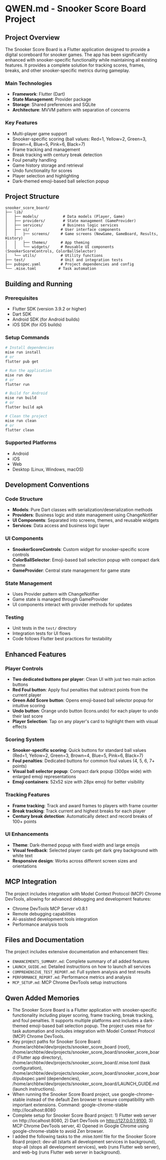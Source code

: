 # QWEN.md - Snooker Score Board Project

## Project Overview

The Snooker Score Board is a Flutter application designed to provide a digital scoreboard for snooker games. The app has been significantly enhanced with snooker-specific functionality while maintaining all existing features. It provides a complete solution for tracking scores, frames, breaks, and other snooker-specific metrics during gameplay.

### Main Technologies
- **Framework**: Flutter (Dart)
- **State Management**: Provider package
- **Storage**: Shared preferences and SQLite
- **Architecture**: MVVM pattern with separation of concerns

### Key Features
- Multi-player game support
- Snooker-specific scoring (ball values: Red=1, Yellow=2, Green=3, Brown=4, Blue=5, Pink=6, Black=7)
- Frame tracking and management
- Break tracking with century break detection
- Foul penalty handling
- Game history storage and retrieval
- Undo functionality for scores
- Player selection and highlighting
- Dark-themed emoji-based ball selection popup

## Project Structure

```
snooker_score_board/
├── lib/
│   ├── models/           # Data models (Player, Game)
│   ├── providers/        # State management (GameProvider)
│   ├── services/         # Business logic services
│   ├── ui/              # User interface components
│   │   ├── screens/     # Game screens (NewGame, GameBoard, Results, History)
│   │   ├── themes/      # App theming
│   │   └── widgets/     # Reusable UI components (SnookerScoreControls, ColorBallSelector)
│   └── utils/           # Utility functions
├── test/                # Unit and integration tests
├── pubspec.yaml         # Project dependencies and config
└── .mise.toml          # Task automation
```

## Building and Running

### Prerequisites
- Flutter SDK (version 3.9.2 or higher)
- Dart SDK
- Android SDK (for Android builds)
- iOS SDK (for iOS builds)

### Setup Commands
```bash
# Install dependencies
mise run install
# or
flutter pub get

# Run the application
mise run dev
# or
flutter run

# Build for Android
mise run build
# or
flutter build apk

# Clean the project
mise run clean
# or
flutter clean
```

### Supported Platforms
- Android
- iOS
- Web
- Desktop (Linux, Windows, macOS)

## Development Conventions

### Code Structure
- **Models**: Pure Dart classes with serialization/deserialization methods
- **Providers**: Business logic and state management using ChangeNotifier
- **UI Components**: Separated into screens, themes, and reusable widgets
- **Services**: Data access and business logic layer

### UI Components
- **SnookerScoreControls**: Custom widget for snooker-specific score controls
- **ColorBallSelector**: Emoji-based ball selection popup with compact dark theme
- **GameProvider**: Central state management for game state

### State Management
- Uses Provider pattern with ChangeNotifier
- Game state is managed through GameProvider
- UI components interact with provider methods for updates

### Testing
- Unit tests in the `test/` directory
- Integration tests for UI flows
- Code follows Flutter best practices for testability

## Enhanced Features

### Player Controls
- **Two dedicated buttons per player**: Clean UI with just two main action buttons
- **Red Foul button**: Apply foul penalties that subtract points from the current player
- **Green Add Score button**: Opens emoji-based ball selector popup for intuitive scoring
- **Undo button**: Orange undo button (Icons.undo) for each player to undo their last score
- **Player Selection**: Tap on any player's card to highlight them with visual effects

### Scoring System
- **Snooker-specific scoring**: Quick buttons for standard ball values (Red=1, Yellow=2, Green=3, Brown=4, Blue=5, Pink=6, Black=7)
- **Foul penalties**: Dedicated buttons for common foul values (4, 5, 6, 7+ points)
- **Visual ball selector popup**: Compact dark popup (300px wide) with enlarged emoji representations
- **Emoji containers**: 52x52 size with 28px emoji for better visibility

### Tracking Features
- **Frame tracking**: Track and award frames to players with frame counter
- **Break tracking**: Track current and highest breaks for each player
- **Century break detection**: Automatically detect and record breaks of 100+ points

### UI Enhancements
- **Theme**: Dark-themed popup with fixed width and large emojis
- **Visual feedback**: Selected player cards get dark grey background with white text
- **Responsive design**: Works across different screen sizes and orientations

## MCP Integration

The project includes integration with Model Context Protocol (MCP) Chrome DevTools, allowing for advanced debugging and development features:
- Chrome DevTools MCP Server v0.8.1
- Remote debugging capabilities
- AI-assisted development tools integration
- Performance analysis tools

## Files and Documentation

The project includes extensive documentation and enhancement files:
- `ENHANCEMENTS_SUMMARY.md`: Complete summary of all added features
- `LAUNCH_GUIDE.md`: Detailed instructions on how to launch all services
- `COMPREHENSIVE_TEST_REPORT.md`: Full system analysis and test results
- `PERFORMANCE_REPORT.md`: Performance metrics and analysis
- `MCP_SETUP.md`: MCP Chrome DevTools setup instructions

## Qwen Added Memories
- The Snooker Score Board is a Flutter application with snooker-specific functionality including player scoring, frame tracking, break tracking, and foul penalties. It supports multiple platforms and includes a dark-themed emoji-based ball selection popup. The project uses mise for task automation and includes integration with Model Context Protocol (MCP) Chrome DevTools.
- Key project paths for Snooker Score Board: /home/archbtw/dev/projects/snooker_score_board (root), /home/archbtw/dev/projects/snooker_score_board/snooker_score_board (Flutter app directory), /home/archbtw/dev/projects/snooker_score_board/.mise.toml (task configuration), /home/archbtw/dev/projects/snooker_score_board/snooker_score_board/pubspec.yaml (dependencies), /home/archbtw/dev/projects/snooker_score_board/LAUNCH_GUIDE.md (launch instructions).
- When running the Snooker Score Board project, use google-chrome-stable instead of the default Zen browser to ensure compatibility with important extensions. Command: google-chrome-stable http://localhost:8080
- Complete setup for Snooker Score Board project: 1) Flutter web server on http://localhost:8080, 2) Dart DevTools on http://127.0.0.1:9100, 3) MCP Chrome DevTools server, 4) Opened in Google Chrome using google-chrome-stable to avoid Zen browser.
- I added the following tasks to the .mise.toml file for the Snooker Score Board project: dev-all (starts all development services in background), stop-all (stops all development services), web (runs Flutter web server), and web-bg (runs Flutter web server in background).
